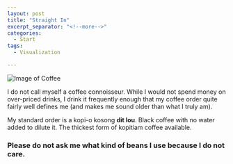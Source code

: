 ```yaml
---
layout: post
title: "Straight In"
excerpt_separator: "<!--more-->"
categories:
  - Start
tags:
  - Visualization

---
```

![Image of Coffee](/images/flemming-fuchs-4NlXcLHv1ng-unsplash.jpg)

I do not call myself a coffee connoisseur. While I would not spend money on over-priced drinks, I drink it frequently enough that my coffee order quite fairly well defines me (and makes me sound older than what I truly am). 

My standard order is a kopi-o kosong **dit lou**.
Black coffee with no water added to dilute it. The thickest form of kopitiam coffee available. 

<!--more-->

### Please do not ask me what kind of beans I use because I do not care. 

